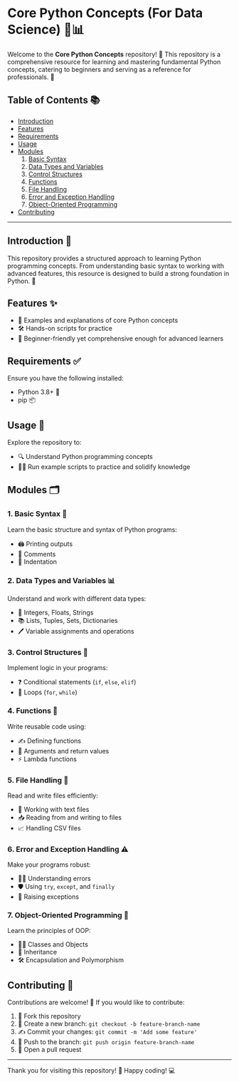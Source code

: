 # Core Python Concepts (For Data Science) 🐍📊

Welcome to the **Core Python Concepts** repository! 🎉 This repository is a comprehensive resource for learning and mastering fundamental Python concepts, catering to beginners and serving as a reference for professionals. 🚀

## Table of Contents 📚
- [Introduction](#introduction)
- [Features](#features)
- [Requirements](#requirements)
- [Usage](#usage)
- [Modules](#modules)
  1. [Basic Syntax](#1-basic-syntax)
  2. [Data Types and Variables](#2-data-types-and-variables)
  3. [Control Structures](#3-control-structures)
  4. [Functions](#4-functions)
  5. [File Handling](#5-file-handling)
  6. [Error and Exception Handling](#6-error-and-exception-handling)
  7. [Object-Oriented Programming](#7-object-oriented-programming)
- [Contributing](#contributing)

---

## Introduction 🌟
This repository provides a structured approach to learning Python programming concepts. From understanding basic syntax to working with advanced features, this resource is designed to build a strong foundation in Python. 💪

## Features ✨
- 📖 Examples and explanations of core Python concepts
- 🛠️ Hands-on scripts for practice
- 🐣 Beginner-friendly yet comprehensive enough for advanced learners

## Requirements ✅
Ensure you have the following installed:
- Python 3.8+ 🐍
- pip 📦

## Usage 🔧
Explore the repository to:
- 🔍 Understand Python programming concepts
- 🏃‍♂️ Run example scripts to practice and solidify knowledge

## Modules 🗂️

### 1. Basic Syntax 📝
Learn the basic structure and syntax of Python programs:
- 🖨️ Printing outputs
- 💬 Comments
- 🧹 Indentation

### 2. Data Types and Variables 📊
Understand and work with different data types:
- 🔢 Integers, Floats, Strings
- 📚 Lists, Tuples, Sets, Dictionaries
- 🖊️ Variable assignments and operations

### 3. Control Structures 🔄
Implement logic in your programs:
- ❓ Conditional statements (`if`, `else`, `elif`)
- 🔁 Loops (`for`, `while`)

### 4. Functions 🔧
Write reusable code using:
- ✍️ Defining functions
- 📨 Arguments and return values
- ⚡ Lambda functions

### 5. File Handling 📂
Read and write files efficiently:
- 📄 Working with text files
- 📥 Reading from and writing to files
- 📈 Handling CSV files

### 6. Error and Exception Handling ⚠️
Make your programs robust:
- 🕵️‍♀️ Understanding errors
- 🛡️ Using `try`, `except`, and `finally`
- 🚨 Raising exceptions

### 7. Object-Oriented Programming 🧱
Learn the principles of OOP:
- 👩‍🏫 Classes and Objects
- 🔗 Inheritance
- 🛠️ Encapsulation and Polymorphism

## Contributing 🤝
Contributions are welcome! 🎉 If you would like to contribute:
1. 🍴 Fork this repository
2. 🌿 Create a new branch: `git checkout -b feature-branch-name`
3. ✍️ Commit your changes: `git commit -m 'Add some feature'`
4. 🔼 Push to the branch: `git push origin feature-branch-name`
5. 📨 Open a pull request

---

Thank you for visiting this repository! 🌟 Happy coding! 💻


